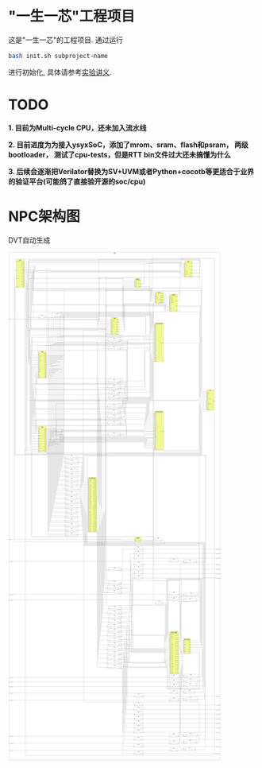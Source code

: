 # "一生一芯"工程项目

这是"一生一芯"的工程项目. 通过运行
```bash
bash init.sh subproject-name
```
进行初始化, 具体请参考[实验讲义][lecture note].

[lecture note]: https://ysyx.oscc.cc/docs/


# TODO
**1. 目前为Multi-cycle CPU，还未加入流水线**

**2. 目前进度为为接入ysyxSoC，添加了mrom、sram、flash和psram， 两级bootloader， 测试了cpu-tests，但是RTT bin文件过大还未搞懂为什么**

**3. 后续会逐渐把Verilator替换为SV+UVM或者Python+cocotb等更适合于业界的验证平台(可能鸽了直接验开源的soc/cpu)**

# NPC架构图
DVT自动生成

![image](/npc/schematic_of_u_top_top_.png)
